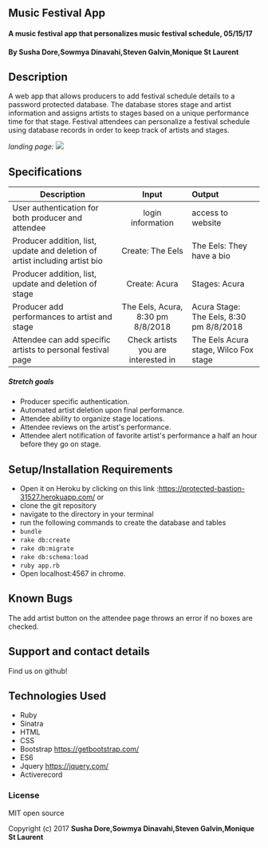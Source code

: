 ## Music Festival App

#### A music festival app that personalizes music festival schedule, 05/15/17


#### By **Susha Dore,Sowmya Dinavahi,Steven Galvin,Monique St Laurent**


## Description

A web app that allows producers to add festival schedule details to a password protected database. The database stores stage and artist information and assigns artists to stages based on a unique performance time for that stage. Festival attendees can personalize a festival schedule using database records in order to keep track of artists and stages.

_landing page:_
![](https://github.com/sowmyadsl/festival/blob/master/public/img/Screen%20Shot%202017-05-18%20at%203.03.45%20PM.png?raw=true)

## Specifications
|Description|Input|Output|
|----------|:--------:|:---------|
|User authentication for both producer and attendee|login information|access to website|
|Producer addition, list, update and deletion of artist including artist bio|Create: The Eels|The Eels: They have a bio|
|Producer addition, list, update and deletion of stage|Create: Acura| Stages: Acura|
|Producer add performances to artist and stage|The Eels, Acura, 8:30 pm 8/8/2018| Acura Stage: The Eels, 8:30 pm 8/8/2018|
|Attendee can add specific artists to personal festival page|Check artists you are interested in| The Eels Acura stage, Wilco Fox stage|

##### Stretch goals
* Producer specific authentication.
* Automated artist deletion upon final performance.
* Attendee ability to organize stage locations.
* Attendee reviews on the artist's performance.
* Attendee alert notification of favorite artist's performance a half an hour before they go on stage.

## Setup/Installation Requirements
* Open it on Heroku by clicking on this link :https://protected-bastion-31527.herokuapp.com/ or
* clone the git repository
* navigate to the directory in your terminal
* run the following commands to create the database and tables
* `bundle`
* `rake db:create`
* `rake db:migrate`
* `rake db:schema:load`
* `ruby app.rb`
* Open localhost:4567 in chrome.

## Known Bugs

The add artist button on the attendee page throws an error if no boxes are checked.

## Support and contact details

Find us on github!

## Technologies Used

* Ruby
* Sinatra
* HTML
* CSS
* Bootstrap https://getbootstrap.com/
* ES6
* Jquery https://jquery.com/
* Activerecord

### License

MIT open source


Copyright (c) 2017 **Susha Dore,Sowmya Dinavahi,Steven Galvin,Monique St Laurent**
